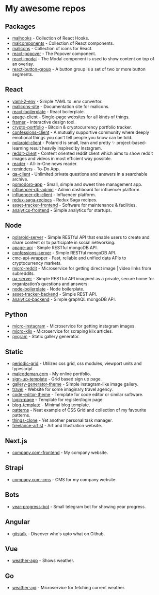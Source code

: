 # My awesome repos

## Packages

- [malhooks](https://github.com/malcodeman/malhooks) - Collection of React Hooks.
- [malcomponents](https://github.com/malcodeman/malcomponents) - Collection of React components.
- [malicons](https://github.com/malcodeman/malicons) - Collection of icons for React.
- [react-popover](https://github.com/malcodeman/react-popover) - The Popover component.
- [react-modal](https://github.com/malcodeman/react-modal) - The Modal component is used to show content on top of an overlay.
- [react-button-group](https://github.com/malcodeman/react-button-group) - A button group is a set of two or more button segments.

## React

- [yaml-2-env](https://github.com/malcodeman/yaml-2-env) - Simple YAML to .env convertor.
- [malicons-site](https://github.com/malcodeman/malicons-site) - Documentation site for malicons.
- [react-boilerplate](https://github.com/malcodeman/react-boilerplate) - React boilerplate.
- [apage-client](https://github.com/malcodeman/apage-client) - Single-page websites for all kinds of things.
- [framer](https://github.com/malcodeman/framer) - Interactive design tool.
- [crypto-portfolio](https://github.com/malcodeman/crypto-portfolio) - Bitcoin & cryptocurrency portfolio tracker.
- [confessions-client](https://github.com/malcodeman/confessions-client) - A mutually supportive community where deeply emotional things you can't tell people you know can be told.
- [polaroid-client](https://github.com/malcodeman/polaroid-client) - Polaroid is small, lean and pretty ✨ project-based-learning result heavily inspired by Instagram.
- [reddit-client](https://github.com/malcodeman/reddit-client) - Content oriented reddit client which aims to show reddit images and videos in most efficient way possible.
- [reader](https://github.com/malcodeman/reader) - All-in-One news reader.
- [reminders](https://github.com/malcodeman/reminders) - To-Do App.
- [qa-client](https://github.com/malcodeman/qa-client) - Unlimited private questions and answers in a searchable archive.
- [pomodoro-app](https://github.com/malcodeman/pomodoro-app) - Small, simple and sweet time management app.
- [influencer-db-admin](https://github.com/malcodeman/influencer-db-admin) - Admin dashboard for influencer platform.
- [influencer-db-client](https://github.com/malcodeman/influencer-db-client) - Influencer platform.
- [redux-saga-recipes](https://github.com/malcodeman/redux-saga-recipes) - Redux Saga recipes.
- [asset-tracker-frontend](https://github.com/malcodeman/asset-tracker-frontend) - Software for maintenance & facilities.
- [analytics-frontend](https://github.com/malcodeman/analytics-frontend) - Simple analytics for startups.

## Node

- [polaroid-server](https://github.com/malcodeman/polaroid-server) - Simple RESTful API that enable users to create and share content or to participate in social networking.
- [apage-api](https://github.com/malcodeman/apage-api) - Simple RESTful mongoDB API.
- [confessions-server](https://github.com/malcodeman/confessions-server) - Simple RESTful mongoDB API.
- [cmc-api-wrapper](https://github.com/malcodeman/cmc-api-wrapper) - Fast, reliable and unified data APIs to cryptocurrency markets.
- [micro-reddit](https://github.com/malcodeman/micro-reddit) - Microservice for getting direct image | video links from subreddits.
- [qa-server](https://github.com/malcodeman/qa-server) - Simple RESTful API imagined as a private, secure home for organization’s questions and answers.
- [node-boilerplate](https://github.com/malcodeman/node-boilerplate) - Node boilerplate.
- [asset-tracker-backend](https://github.com/malcodeman/asset-tracker-backend) - Simple REST API.
- [analytics-backend](https://github.com/malcodeman/analytics-backend) - Simple graphQL mongoDB API.

## Python

- [micro-instagram](https://github.com/malcodeman/micro-instagram) - Microservice for getting instagram images.
- [micro-klix](https://github.com/malcodeman/micro-klix) - Microservice for scraping klix articles.
- [pygram](https://github.com/malcodeman/pygram) - Static gallery generator.

## Static

- [periodic-grid](https://github.com/malcodeman/periodic-grid) - Utilizes css grid, css modules, viewport units and typescript.
- [malcodeman.com](https://github.com/malcodeman/malcodeman.com) - My online portfolio.
- [sign-up-template](https://github.com/malcodeman/sign-up-template) - Grid based sign up page.
- [gallery-generator-theme](https://github.com/malcodeman/gallery-generator-theme) - Simple instagram-like image gallery.
- [travel](https://github.com/malcodeman/travel) - Website for some imaginary travel agency.
- [code-editor-theme](https://github.com/malcodeman/code-editor-theme) - Template for code editor or similar software.
- [login-page](https://github.com/malcodeman/login-page) - Template for register/login page.
- [blog-template](https://github.com/malcodeman/blog-template) - Minimal blog template.
- [patterns](https://github.com/malcodeman/patterns) - Neat example of CSS Grid and collection of my favourite patterns.
- [things-clone](https://github.com/malcodeman/things-clone) - Yet another personal task manager.
- [freelance-artist](https://github.com/malcodeman/freelance-artist) - Art and Illustration website.

## Next.js

- [company.com-frontend](https://github.com/malcodeman/company.com-frontend) - My company website.

## Strapi

- [company.com-cms](https://github.com/malcodeman/company.com-cms) - CMS for my company website.

## Bots

- [year-progress-bot](https://github.com/malcodeman/year-progress-bot) - Small telegram bot for showing year progress.

## Angular

- [gitstalk](https://github.com/malcodeman/gitstalk) - Discover who's upto what on Github.

## Vue

- [weather-app](https://github.com/malcodeman/weather-app) - Shows weather.

## Go

- [weather-api](https://github.com/malcodeman/weather-api) - Microservice for fetching current weather.
